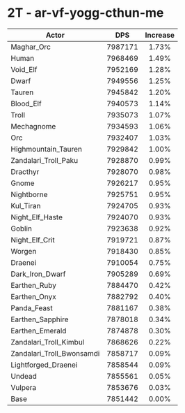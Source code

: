 # 2T - ar-vf-yogg-cthun-me
| Actor | DPS | Increase |
|---|:---:|:---:|
|Maghar_Orc|7987171|1.73%|
|Human|7968469|1.49%|
|Void_Elf|7952169|1.28%|
|Dwarf|7949556|1.25%|
|Tauren|7945842|1.20%|
|Blood_Elf|7940573|1.14%|
|Troll|7935073|1.07%|
|Mechagnome|7934593|1.06%|
|Orc|7932407|1.03%|
|Highmountain_Tauren|7929842|1.00%|
|Zandalari_Troll_Paku|7928870|0.99%|
|Dracthyr|7928070|0.98%|
|Gnome|7926217|0.95%|
|Nightborne|7925751|0.95%|
|Kul_Tiran|7924705|0.93%|
|Night_Elf_Haste|7924070|0.93%|
|Goblin|7923638|0.92%|
|Night_Elf_Crit|7919721|0.87%|
|Worgen|7918430|0.85%|
|Draenei|7910054|0.75%|
|Dark_Iron_Dwarf|7905289|0.69%|
|Earthen_Ruby|7884470|0.42%|
|Earthen_Onyx|7882792|0.40%|
|Panda_Feast|7881167|0.38%|
|Earthen_Sapphire|7878018|0.34%|
|Earthen_Emerald|7874878|0.30%|
|Zandalari_Troll_Kimbul|7868626|0.22%|
|Zandalari_Troll_Bwonsamdi|7858717|0.09%|
|Lightforged_Draenei|7858544|0.09%|
|Undead|7855561|0.05%|
|Vulpera|7853676|0.03%|
|Base|7851442|0.00%|

